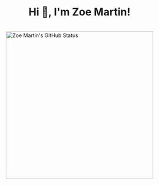 <div style="display:flex;align-items:center;justify-content:center;">
    <h1 >Hi 👋, I'm Zoe Martin!</h1>
</div>
<br>
<div style="display:flex;align-items:center;justify-content:center;">
    <img src="https://github-readme-stats.vercel.app/api?username=zoemartin01&show_icons=true&theme=radical&count_private=true" width = 400 alt="Zoe Martin's GitHub Status">
</div>
